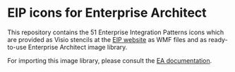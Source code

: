 EIP icons for Enterprise Architect
==================================

This repository contains the 51 Enterprise Integration Patterns icons which are provided as Visio stencils at the 
[EIP website](http://www.eaipatterns.com/downloads.html) as WMF files and as ready-to-use Enterprise Architect image library.

For importing this image library, please consult the [EA documentation](http://www.sparxsystems.com/resources/image_library.html).
